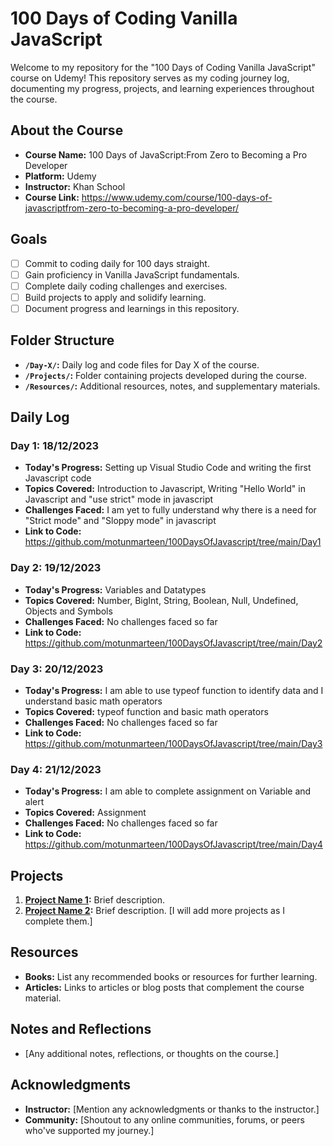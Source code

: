 # 100 Days of Coding Vanilla JavaScript

Welcome to my repository for the "100 Days of Coding Vanilla JavaScript" course on Udemy! This repository serves as my coding journey log, documenting my progress, projects, and learning experiences throughout the course.

## About the Course

- **Course Name:** 100 Days of JavaScript:From Zero to Becoming a Pro Developer
- **Platform:** Udemy
- **Instructor:** Khan School
- **Course Link:** https://www.udemy.com/course/100-days-of-javascriptfrom-zero-to-becoming-a-pro-developer/

## Goals

- [ ] Commit to coding daily for 100 days straight.
- [ ] Gain proficiency in Vanilla JavaScript fundamentals.
- [ ] Complete daily coding challenges and exercises.
- [ ] Build projects to apply and solidify learning.
- [ ] Document progress and learnings in this repository.

## Folder Structure

- **`/Day-X/`:** Daily log and code files for Day X of the course.
- **`/Projects/`:** Folder containing projects developed during the course.
- **`/Resources/`:** Additional resources, notes, and supplementary materials.

## Daily Log

### Day 1: 18/12/2023

- **Today's Progress:** Setting up Visual Studio Code and writing the first Javascript code
- **Topics Covered:** Introduction to Javascript, Writing "Hello World" in Javascript and "use strict" mode in javascript
- **Challenges Faced:** I am yet to fully understand why there is a need for "Strict mode" and "Sloppy mode" in javascript
- **Link to Code:** https://github.com/motunmarteen/100DaysOfJavascript/tree/main/Day1

### Day 2: 19/12/2023

- **Today's Progress:** Variables and Datatypes
- **Topics Covered:** Number, BigInt, String, Boolean, Null, Undefined, Objects and Symbols
- **Challenges Faced:** No challenges faced so far
- **Link to Code:** https://github.com/motunmarteen/100DaysOfJavascript/tree/main/Day2

### Day 3: 20/12/2023

- **Today's Progress:** I am able to use typeof function to identify data and I understand basic math operators
- **Topics Covered:** typeof function and basic math operators
- **Challenges Faced:** No challenges faced so far
- **Link to Code:** https://github.com/motunmarteen/100DaysOfJavascript/tree/main/Day3

### Day 4: 21/12/2023

- **Today's Progress:** I am able to complete assignment on Variable and alert
- **Topics Covered:** Assignment
- **Challenges Faced:** No challenges faced so far
- **Link to Code:** https://github.com/motunmarteen/100DaysOfJavascript/tree/main/Day4

## Projects 

1. **[Project Name 1](Projects/ProjectName1):** Brief description.
2. **[Project Name 2](Projects/ProjectName2):** Brief description.
[I will add more projects as I complete them.]

## Resources

- **Books:** List any recommended books or resources for further learning.
- **Articles:** Links to articles or blog posts that complement the course material.

## Notes and Reflections

- [Any additional notes, reflections, or thoughts on the course.]

## Acknowledgments

- **Instructor:** [Mention any acknowledgments or thanks to the instructor.]
- **Community:** [Shoutout to any online communities, forums, or peers who've supported my journey.]
